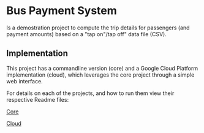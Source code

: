 # Bus Payment System

Is a demostration project to compute the trip details for passengers (and payment amounts) based on a "tap on"/tap off" data file (CSV).



## Implementation

This project has a commandline version (core) and a Google Cloud Platform implementation (cloud), which leverages the core project through a simple web interface.

For details on each of the projects, and how to run them view their respective Readme files:

[Core](/core/Readme.md)


[Cloud](/cloud/Readme.md)
